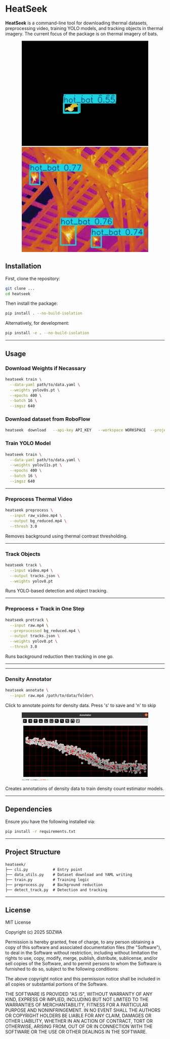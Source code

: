 # HeatSeek

**HeatSeek** is a command-line tool for downloading thermal datasets, preprocessing video, training YOLO models, and tracking objects in thermal imagery. The current focus of the package is on thermal imagery of bats.

<p align="center">
  <img src="images/OpticalFlow_Example.png" alt="Optical Flow" width="400"/>
  <img src="images/PB_Example.png" alt="PB Example" width="400"/>
</p>

## Installation

First, clone the repository:

```bash
git clone ...
cd heatseek
```

Then install the package:

```bash
pip install . --no-build-isolation
```

Alternatively, for development:

```bash
pip install -e . --no-build-isolation
```

---

## Usage

### Download Weights if Necassary

```bash
heatseek train \
  --data-yaml path/to/data.yaml \
  --weights yolov8s.pt \
  --epochs 400 \
  --batch 16 \
  --imgsz 640
```
### Download dataset from RoboFlow

```bash
heatseek  download   --api-key API_KEY   --workspace WORKSPACE  --project PROJECT_NAME   --version VERSION_NUM   --nc CLASS_NUM   --names CLASS_NAME
```

### Train YOLO Model

```bash
heatseek train \
  --data-yaml path/to/data.yaml \
  --weights yolov11s.pt \
  --epochs 400 \
  --batch 16 \
  --imgsz 640
```

---

### Preprocess Thermal Video

```bash
heatseek preprocess \
  --input raw_video.mp4 \
  --output bg_reduced.mp4 \
  --thresh 3.0
```

Removes background using thermal contrast thresholding.

---

### Track Objects

```bash
heatseek track \
  --input video.mp4 \
  --output tracks.json \
  --weights yolov8.pt
```

Runs YOLO-based detection and object tracking.

---

### Preprocess + Track in One Step

```bash
heatseek pretrack \
  --input raw.mp4 \
  --preprocessed bg_reduced.mp4 \
  --output tracks.json \
  --weights yolov8.pt \
  --thresh 3.0
```

Runs background reduction then tracking in one go.

---

---

### Density Annotator

```bash
heatseek annotate \
  --input raw.mp4 /path/to/data/folder\
```

Click to annotate points for density data. Press 's' to save and 'n' to skip

<p align="center">
  <img src="images/densityAnnotator.png" alt="Density Annotator" width="400"/>
</p>


Creates annotations of density data to train density count estimator models. 

---


## Dependencies

Ensure you have the following installed via:


```bash
pip install -r requirements.txt
```
---

## Project Structure

```
heatseek/
├── cli.py           # Entry point
├── data_utils.py    # Dataset download and YAML writing
├── train.py         # Training logic
├── preprocess.py    # Background reduction
├── detect_track.py  # Detection and tracking
```

---

## License

MIT License

Copyright (c) 2025 SDZWA

Permission is hereby granted, free of charge, to any person obtaining a copy
of this software and associated documentation files (the "Software"), to deal
in the Software without restriction, including without limitation the rights
to use, copy, modify, merge, publish, distribute, sublicense, and/or sell
copies of the Software, and to permit persons to whom the Software is
furnished to do so, subject to the following conditions:

The above copyright notice and this permission notice shall be included in all
copies or substantial portions of the Software.

THE SOFTWARE IS PROVIDED "AS IS", WITHOUT WARRANTY OF ANY KIND, EXPRESS OR
IMPLIED, INCLUDING BUT NOT LIMITED TO THE WARRANTIES OF MERCHANTABILITY,
FITNESS FOR A PARTICULAR PURPOSE AND NONINFRINGEMENT. IN NO EVENT SHALL THE
AUTHORS OR COPYRIGHT HOLDERS BE LIABLE FOR ANY CLAIM, DAMAGES OR OTHER
LIABILITY, WHETHER IN AN ACTION OF CONTRACT, TORT OR OTHERWISE, ARISING FROM,
OUT OF OR IN CONNECTION WITH THE SOFTWARE OR THE USE OR OTHER DEALINGS IN THE
SOFTWARE.

